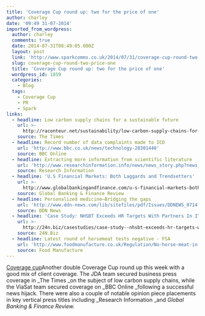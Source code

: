 ```yaml
---
title: 'Coverage Cup round up: two for the price of one'
author: charley
date: '09:49 31-07-2014'
imported_from_wordpress:
  author: charley
  comments: true
  date: 2014-07-31T08:49:05.000Z
  layout: post
  link: 'http://www.sparkcomms.co.uk/2014/07/31/coverage-cup-round-two-price-one/'
  slug: coverage-cup-round-two-price-one
  title: 'Coverage Cup round up: two for the price of one'
  wordpress_id: 1859
  categories:
    - Blog
  tags:
    - Coverage Cup
    - PR
    - Spark
links:
  - headline: Low carbon supply chains for a sustainable future
    url: >-
      http://raconteur.net/sustainability/low-carbon-supply-chains-for-a-sustainable-future
    source: The Times
  - headline: Record number of data complaints made to ICO
    url: 'http://www.bbc.co.uk/news/technology-28301440'
    source: BBC Online
  - headline: Extracting more information from scientific literature
    url: 'http://www.researchinformation.info/news/news_story.php?news_id=1647'
    source: Research Information
  - headline: 'U.S Financial Markets: Both Laggards and Trendsetters'
    url: >-
      http://www.globalbankingandfinance.com/u-s-financial-markets-both-laggards-and-trendsetters/
    source: Global Banking & Finance Review
  - headline: Personalized medicine—Bridging the gaps
    url: 'http://www.ddn-news.com/lib/sitefiles/pdf/Issues/DDNEWS_0714.pdf'
    source: DDN News
  - headline: 'Case Study: NHSBT Exceeds HR Targets With Partners In IT'
    url: >-
      http://24n.biz/casestudies/case-study--nhsbt-exceeds-hr-targets-with-partners-in-it-.html
    source: 24N.Biz
  - headline: Latest round of horsemeat tests negative - FSA
    url: 'http://www.foodmanufacture.co.uk/Regulation/No-horse-meat-in-latest-tests'
    source: Food Manufacture
---
```

[Coverage cup](Coverage-cup-167x300.jpg)Another double Coverage Cup round up this week with a good mix of client coverage. The JDA team secured business press coverage in _The Times _on the subject of low carbon supply chains, while the ViaSat team secured coverage on _BBC Online _following a successful news hijack. There were also a couple of notable opinion piece placements in key vertical press titles including _Research Information _and _Global Banking & Finance Review._
